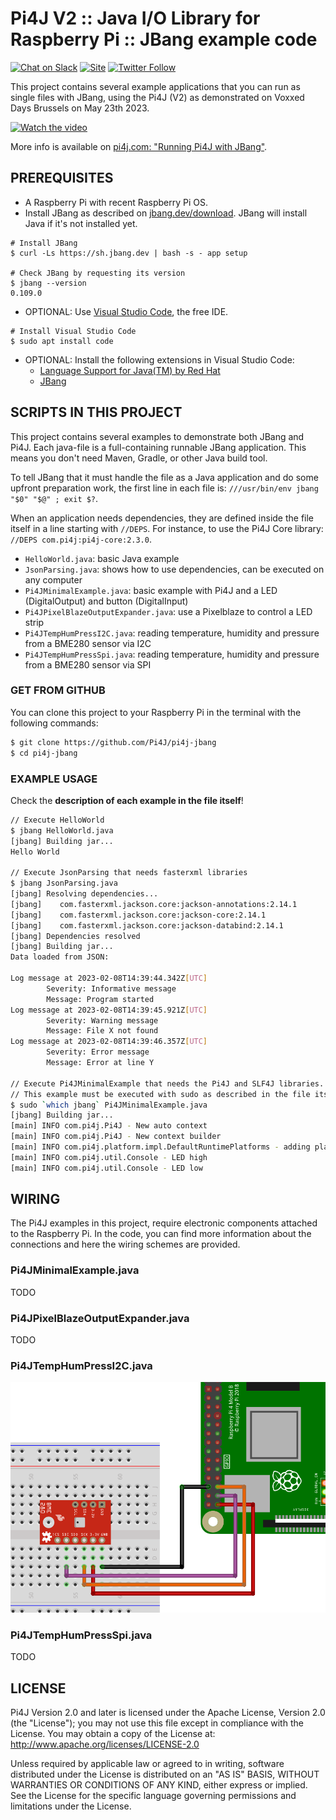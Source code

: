 
Pi4J V2 :: Java I/O Library for Raspberry Pi :: JBang example code
==================================================================

[![Chat on Slack](https://img.shields.io/badge/Chat-on%20Slack-blue)](https://join.slack.com/t/pi4j/shared_invite/zt-1ttqt8wgj-E6t69qaLrNuCMPLiYnBCsg)
[![Site](https://img.shields.io/badge/Website-pi4j.com-green)](https://pi4j.com)
[![Twitter Follow](https://img.shields.io/twitter/follow/pi4j?label=Pi4J&style=social)](https://twitter.com/pi4j)

This project contains several example applications that you can run as single files with JBang, using the Pi4J (V2) as demonstrated on Voxxed Days Brussels on May 23th 2023.

[![Watch the video](https://img.youtube.com/vi/w4AR4hWP3Qk/maxresdefault.jpg)](https://youtu.be/w4AR4hWP3Qk)

More info is available on [pi4j.com: "Running Pi4J with JBang"](https://pi4j.com/documentation/building/jbang/).

## PREREQUISITES

* A Raspberry Pi with recent Raspberry Pi OS.
* Install JBang as described on [jbang.dev/download](https://www.jbang.dev/download/). JBang will install Java if it's not installed yet.
```shell
# Install JBang
$ curl -Ls https://sh.jbang.dev | bash -s - app setup

# Check JBang by requesting its version
$ jbang --version        
0.109.0
```
* OPTIONAL: Use [Visual Studio Code](https://code.visualstudio.com/), the free IDE.
```shell
# Install Visual Studio Code
$ sudo apt install code
```
* OPTIONAL: Install the following extensions in Visual Studio Code:
  * [Language Support for Java(TM) by Red Hat](https://marketplace.visualstudio.com/items?itemName=redhat.java)
  * [JBang](https://marketplace.visualstudio.com/items?itemName=jbangdev.jbang-vscode)

## SCRIPTS IN THIS PROJECT

This project contains several examples to demonstrate both JBang and Pi4J. Each java-file is a full-containing runnable JBang application. This means you don't need Maven, Gradle, or other Java build tool.

To tell JBang that it must handle the file as a Java application and do some upfront preparation work, the first line in each file is: `///usr/bin/env jbang "$0" "$@" ; exit $?`.

When an application needs dependencies, they are defined inside the file itself in a line starting with `//DEPS`. For instance, to use the Pi4J Core library: `//DEPS com.pi4j:pi4j-core:2.3.0`.

* `HelloWorld.java`: basic Java example
* `JsonParsing.java`: shows how to use dependencies, can be executed on any computer
* `Pi4JMinimalExample.java`: basic example with Pi4J and a LED (DigitalOutput) and button (DigitalInput)
* `Pi4JPixelBlazeOutputExpander.java`: use a Pixelblaze to control a LED strip
* `Pi4JTempHumPressI2C.java`: reading temperature, humidity and pressure from a BME280 sensor via I2C
* `Pi4JTempHumPressSpi.java`: reading temperature, humidity and pressure from a BME280 sensor via SPI

### GET FROM GITHUB

You can clone this project to your Raspberry Pi in the terminal with the following commands:

```bash
$ git clone https://github.com/Pi4J/pi4j-jbang
$ cd pi4j-jbang
```

### EXAMPLE USAGE

Check the **description of each example in the file itself**!

```bash
// Execute HelloWorld 
$ jbang HelloWorld.java
[jbang] Building jar...
Hello World

// Execute JsonParsing that needs fasterxml libraries 
$ jbang JsonParsing.java 
[jbang] Resolving dependencies...
[jbang]    com.fasterxml.jackson.core:jackson-annotations:2.14.1
[jbang]    com.fasterxml.jackson.core:jackson-core:2.14.1
[jbang]    com.fasterxml.jackson.core:jackson-databind:2.14.1
[jbang] Dependencies resolved
[jbang] Building jar...
Data loaded from JSON:

Log message at 2023-02-08T14:39:44.342Z[UTC]
        Severity: Informative message
        Message: Program started
Log message at 2023-02-08T14:39:45.921Z[UTC]
        Severity: Warning message
        Message: File X not found
Log message at 2023-02-08T14:39:46.357Z[UTC]
        Severity: Error message
        Message: Error at line Y
        
// Execute Pi4JMinimalExample that needs the Pi4J and SLF4J libraries. 
// This example must be executed with sudo as described in the file itself.
$ sudo `which jbang` Pi4JMinimalExample.java
[jbang] Building jar...
[main] INFO com.pi4j.Pi4J - New auto context
[main] INFO com.pi4j.Pi4J - New context builder
[main] INFO com.pi4j.platform.impl.DefaultRuntimePlatforms - adding platform to managed platform map [id=raspberrypi; name=RaspberryPi Platform; priority=5; class=com.pi4j.plugin.raspberrypi.platform.RaspberryPiPlatform]
[main] INFO com.pi4j.util.Console - LED high
[main] INFO com.pi4j.util.Console - LED low
```

## WIRING

The Pi4J examples in this project, require electronic components attached to the Raspberry Pi. In the code, you can find more information about the connections and here the wiring schemes are provided.

### Pi4JMinimalExample.java

TODO

### Pi4JPixelBlazeOutputExpander.java

TODO

### Pi4JTempHumPressI2C.java

![BME280 Wiring with I2C](wiring/bme280_wiring_i2c_breadboard.png)

### Pi4JTempHumPressSpi.java

TODO

## LICENSE

Pi4J Version 2.0 and later is licensed under the Apache License,
Version 2.0 (the "License"); you may not use this file except in
compliance with the License.  You may obtain a copy of the License at:
http://www.apache.org/licenses/LICENSE-2.0

Unless required by applicable law or agreed to in writing, software
distributed under the License is distributed on an "AS IS" BASIS,
WITHOUT WARRANTIES OR CONDITIONS OF ANY KIND, either express or implied.
See the License for the specific language governing permissions and
limitations under the License.

